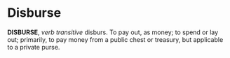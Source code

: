 # Disburse

**DISBURSE**, _verb transitive_ disburs. To pay out, as money; to spend or lay out; primarily, to pay money from a public chest or treasury, but applicable to a private purse.